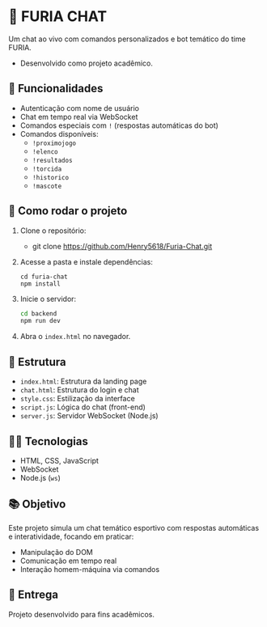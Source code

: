 # 🐯 FURIA CHAT

Um chat ao vivo com comandos personalizados e bot temático do time FURIA.
 - Desenvolvido como projeto acadêmico.

## 🔧 Funcionalidades

- Autenticação com nome de usuário
- Chat em tempo real via WebSocket
- Comandos especiais com `!` (respostas automáticas do bot)
- Comandos disponíveis:
  - `!proximojogo`
  - `!elenco`
  - `!resultados`
  - `!torcida`
  - `!historico`
  - `!mascote`

## 🚀 Como rodar o projeto

1. Clone o repositório:
     - git clone https://github.com/Henry5618/Furia-Chat.git
   
2. Acesse a pasta e instale dependências:
   ```
   cd furia-chat
   npm install
   ```
3. Inicie o servidor:
   ```bash
   cd backend
   npm run dev
   ```
4. Abra o `index.html` no navegador.

## 📁 Estrutura

- `index.html`: Estrutura da landing page
- `chat.html`: Estrutura do login e chat
- `style.css`: Estilização da interface
- `script.js`: Lógica do chat (front-end)
- `server.js`: Servidor WebSocket (Node.js)

## 👨‍💻 Tecnologias

- HTML, CSS, JavaScript
- WebSocket
- Node.js (`ws`)

## 📚 Objetivo

Este projeto simula um chat temático esportivo com respostas automáticas e interatividade, focando em praticar:
- Manipulação do DOM
- Comunicação em tempo real
- Interação homem-máquina via comandos

## 📅 Entrega

Projeto desenvolvido para fins acadêmicos.
